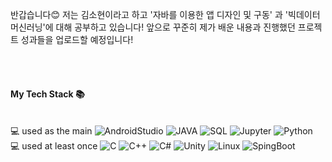 
반갑습니다😊
저는 김소현이라고 하고 '자바를 이용한 앱 디자인 및 구동' 과 '빅데이터 머신러닝'에 대해 공부하고 있습니다!
앞으로 꾸준히 제가 배운 내용과 진행했던 프로젝트 성과들을 업로드할 예정입니다!

<!--
**moi-sohyeon/moi-sohyeon** is a ✨ _special_ ✨ repository because its `README.md` (this file) appears on your GitHub profile.

Here are some ideas to get you started:

- 🔭 I’m currently working on ...
- 🌱 I’m currently learning ...
- 👯 I’m looking to collaborate on ...
- 🤔 I’m looking for help with ...
- 💬 Ask me about ...
- 📫 How to reach me: ...
- 😄 Pronouns: ...
- ⚡ Fun fact: ...
-->
   
<br/>
<br/>

   
#### My Tech Stack 📚
<br/>
💻 used as the main
<img alt ="AndroidStudio" src
="https://img.shields.io/badge/Android%20Studio-3DDC84.svg?&style=for-the-badge&logo=Android%20Studio&logoColor=white"/>
<img alt ="JAVA" src
="https://img.shields.io/badge/Java-007396.svg?&style=for-the-badge&logo=Java&logoColor=white"/>
<img alt ="SQL" src
="https://img.shields.io/badge/Oracle%20SQL-F80000.svg?&style=for-the-badge&logo=Oracle&logoColor=white"/>
<img alt ="Jupyter" src
="https://img.shields.io/badge/Jupyter-F37626.svg?&style=for-the-badge&logo=Jupyter&logoColor=white"/>
<img alt ="Python" src
="https://img.shields.io/badge/Python-3776AB.svg?&style=for-the-badge&logo=Python&logoColor=white"/>

<br/>
💻 used at least once
<img alt ="C" src
="https://img.shields.io/badge/C-A8B9CC.svg?&style=for-the-badge&logo=C&logoColor=white"/>
<img alt ="C++" src
="https://img.shields.io/badge/C++-00599C.svg?&style=for-the-badge&logo=C++&logoColor=white"/>
<img alt ="C#" src
="https://img.shields.io/badge/C%20Sharp-239120.svg?&style=for-the-badge&logo=C%20Sharp&logoColor=white"/>
<img alt ="Unity" src
="https://img.shields.io/badge/Unity-FFFFFF.svg?&style=for-the-badge&logo=Unity&logoColor=white"/>
<img alt ="Linux" src
="https://img.shields.io/badge/Linux-FCC624.svg?&style=for-the-badge&logo=Linux&logoColor=white"/>
<img alt ="SpingBoot" src
="https://img.shields.io/badge/Sping%20Boot-6DB33F.svg?&style=for-the-badge&logo=Sping%20Boot&logoColor=white"/>

